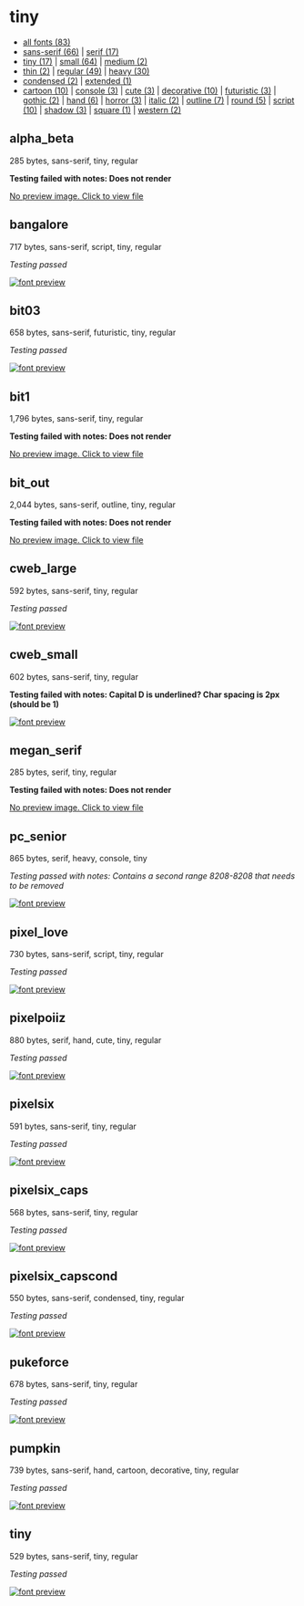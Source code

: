 # tiny

- [all fonts (83)](readme.md)
- [sans-serif (66)](sans-serif.md) | [serif (17)](serif.md)
- [tiny (17)](tiny.md) | [small (64)](small.md) | [medium (2)](medium.md)
- [thin (2)](thin.md) | [regular (49)](regular.md) | [heavy (30)](heavy.md)
- [condensed (2)](condensed.md) | [extended (1)](extended.md)
- [cartoon (10)](cartoon.md) | [console (3)](console.md) | [cute (3)](cute.md) | [decorative (10)](decorative.md) | [futuristic (3)](futuristic.md) | [gothic (2)](gothic.md) | [hand (6)](hand.md) | [horror (3)](horror.md) | [italic (2)](italic.md) | [outline (7)](outline.md) | [round (5)](round.md) | [script (10)](script.md) | [shadow (3)](shadow.md) | [square (1)](square.md) | [western (2)](western.md)
## alpha_beta

285 bytes, sans-serif, tiny, regular

__Testing failed with notes: Does not render__

[No preview image. Click to view file](/fonts/alpha_beta.h)


## bangalore

717 bytes, sans-serif, script, tiny, regular

_Testing passed_

[![font preview](previews/bangalore.png?raw=true "bangalore")](/fonts/bangalore.h)

## bit03

658 bytes, sans-serif, futuristic, tiny, regular

_Testing passed_

[![font preview](previews/bit03.png?raw=true "bit03")](/fonts/bit03.h)

## bit1

1,796 bytes, sans-serif, tiny, regular

__Testing failed with notes: Does not render__

[No preview image. Click to view file](/fonts/bit1.h)


## bit_out

2,044 bytes, sans-serif, outline, tiny, regular

__Testing failed with notes: Does not render__

[No preview image. Click to view file](/fonts/bit_out.h)


## cweb_large

592 bytes, sans-serif, tiny, regular

_Testing passed_

[![font preview](previews/cweb_large.png?raw=true "cweb_large")](/fonts/cweb_large.h)

## cweb_small

602 bytes, sans-serif, tiny, regular

__Testing failed with notes: Capital D is underlined? Char spacing is 2px (should be 1)__

[![font preview](previews/cweb_small.png?raw=true "cweb_small")](/fonts/cweb_small.h)

## megan_serif

285 bytes, serif, tiny, regular

__Testing failed with notes: Does not render__

[No preview image. Click to view file](/fonts/megan_serif.h)


## pc_senior

865 bytes, serif, heavy, console, tiny

_Testing passed with notes: Contains a second range 8208-8208 that needs to be removed_

[![font preview](previews/pc_senior.png?raw=true "pc_senior")](/fonts/pc_senior.h)

## pixel_love

730 bytes, sans-serif, script, tiny, regular

_Testing passed_

[![font preview](previews/pixel_love.png?raw=true "pixel_love")](/fonts/pixel_love.h)

## pixelpoiiz

880 bytes, serif, hand, cute, tiny, regular

_Testing passed_

[![font preview](previews/pixelpoiiz.png?raw=true "pixelpoiiz")](/fonts/pixelpoiiz.h)

## pixelsix

591 bytes, sans-serif, tiny, regular

_Testing passed_

[![font preview](previews/pixelsix.png?raw=true "pixelsix")](/fonts/pixelsix.h)

## pixelsix_caps

568 bytes, sans-serif, tiny, regular

_Testing passed_

[![font preview](previews/pixelsix_caps.png?raw=true "pixelsix_caps")](/fonts/pixelsix_caps.h)

## pixelsix_capscond

550 bytes, sans-serif, condensed, tiny, regular

_Testing passed_

[![font preview](previews/pixelsix_capscond.png?raw=true "pixelsix_capscond")](/fonts/pixelsix_capscond.h)

## pukeforce

678 bytes, sans-serif, tiny, regular

_Testing passed_

[![font preview](previews/pukeforce.png?raw=true "pukeforce")](/fonts/pukeforce.h)

## pumpkin

739 bytes, sans-serif, hand, cartoon, decorative, tiny, regular

_Testing passed_

[![font preview](previews/pumpkin.png?raw=true "pumpkin")](/fonts/pumpkin.h)

## tiny

529 bytes, sans-serif, tiny, regular

_Testing passed_

[![font preview](previews/tiny.png?raw=true "tiny")](/fonts/tiny.h)

